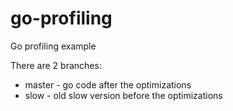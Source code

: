 # go-profiling

Go profiling example

There are 2 branches:

- master - go code after the optimizations
- slow - old slow version before the optimizations
